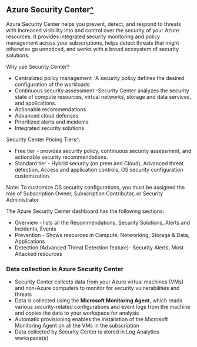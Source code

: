 #

## Azure Security Center[^](https://docs.microsoft.com/en-us/azure/security-center/security-center-intro)

Azure Security Center helps you prevent, detect, and respond to threats with increased visibility into and control over the security of your Azure resources. It provides integrated security monitoring and policy management across your subscriptions, helps detect threats that might otherwise go unnoticed, and works with a broad ecosystem of security solutions.

Why use Security Center?

* Centralized policy management
  -A security policy defines the desired configuration of the workloads
* Continuous security assessment
  -Security Center analyzes the security state of compute resources, virtual networks, storage and data services, and applications.
* Actionable recommendations
* Advanced cloud defenses
* Prioritized alerts and incidents
* Integrated security solutions

Security Center Pricing Tiers[^](https://docs.microsoft.com/en-us/azure/security-center/security-center-pricing):

* Free tier - provides security policy, continuous security assessment, and actionable security recommendations.
* Standard tier - Hybrid security (on prem and Cloud), Advanced threat detection, Access and application controls, OS security configuration customization.

Note: To customize OS security configurations, you must be assigned the role of Subscription Owner, Subscription Contributor, or Security Administrator

The Azure Security Center dashboard has the following sections:

* Overview - lists all the Recommendations, Security Solutions, Alerts and Incidents, Events
* Prevention - Shows resources in Compute, Networking, Storage & Data, Applications
* Detection (Advanced Threat Detection feature)- Security Alerts, Most Attacked resources

### Data collection in Azure Security Center

* Security Center collects data from your Azure virtual machines (VMs) and non-Azure computers to monitor for security vulnerabilities and threats
* Data is collected using the **Microsoft Monitoring Agent**, which reads various security-related configurations and event logs from the machine and copies the data to your workspace for analysis
* Automatic provisioning enables the installation of the Microsoft Monitoring Agent on all the VMs in the subscription
* Data collected by Security Center is stored in Log Analytics workspace(s)